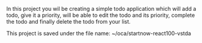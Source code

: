 In this project you wil be creating a simple todo application which will add a todo, give it a priority, will be able to edit the todo and its priority, complete the todo and finally delete the todo from your list. 

This project is saved under the file name: ~/oca/startnow-react100-vstda